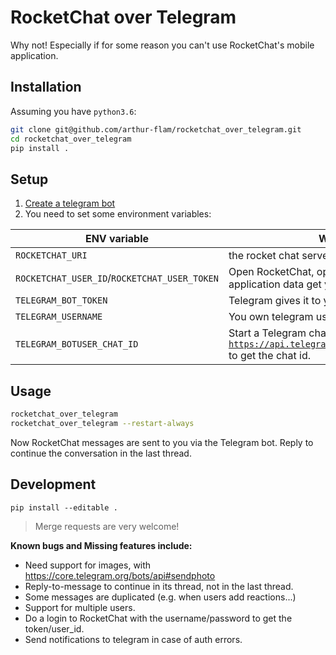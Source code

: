 # RocketChat over Telegram
Why not! Especially if for some reason you can't use RocketChat's mobile application.

## Installation
Assuming you have `python3.6`:
```bash
git clone git@github.com/arthur-flam/rocketchat_over_telegram.git
cd rocketchat_over_telegram
pip install .
```

## Setup
1. [Create a telegram bot](https://core.telegram.org/bots#creating-a-new-bot)
2. You need to set some environment variables:


| ENV variable       |  Where to find it                                  |
|--------------------|----------------------------------------------------|
| `ROCKETCHAT_URI`   | the rocket chat server *hostname:port*             |
| `ROCKETCHAT_USER_ID`/`ROCKETCHAT_USER_TOKEN` | Open RocketChat, open the devtools, and in the application data get your `user_id` and `user_token`                                                              |
| `TELEGRAM_BOT_TOKEN` | Telegram gives it to you when you create the bot |
| `TELEGRAM_USERNAME`  | You own telegram username, e.g. `@arthur_flam`   |
| `TELEGRAM_BOTUSER_CHAT_ID` | Start a Telegram chat with your bot, then visit [`https://api.telegram.org/bot<yourtoken>/getUpdates`](https://api.telegram.org/bot<yourtoken>/getUpdates) to get the chat id.               |


## Usage
```bash
rocketchat_over_telegram
rocketchat_over_telegram --restart-always
```

Now RocketChat messages are sent to you via the Telegram bot. Reply to continue the conversation in the last thread.

## Development
```
pip install --editable .
```

> Merge requests are very welcome!

**Known bugs and Missing features include:**
- Need support for images, with https://core.telegram.org/bots/api#sendphoto
- Reply-to-message to continue in its thread, not in the last thread.
- Some messages are duplicated (e.g. when users add reactions...)
- Support for multiple users.
- Do a login to RocketChat with the username/password to get the token/user_id.
- Send notifications to telegram in case of auth errors.
